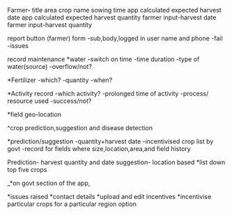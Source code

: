 Farmer-
title 
area
crop name
sowing time
app calculated expected harvest date
app calculated expected harvest quantity
farmer input-harvest date
farmer input-harvest quantity

report button (farmer)
form
-sub,body,logged in user name and phone 
-fail
-issues

record maintenance 
*water
-switch on time
-time duration
-type of water(source)
-overflow/not?

*Fertilizer
-which?
-quantity
-when?

*Activity record
-which activity?
-prolonged time of activity
-process/ resource used
-success/not?

*field geo-location

^crop prediction,suggestion and disease detection

*prediction/suggestion
-quantity+harvest date
-incentivised crop list by govt
-record for fields where size,location,area,and field history

Prediction- harvest quantity and date
suggestion- location based *list down top five crops

_*on govt section of the app, 

*issues raised
*contact details
*upload and edit incentives
*incentivise particular crops for a particular region option